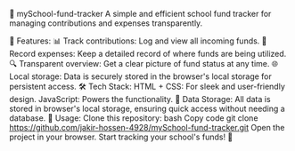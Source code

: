 🏫 mySchool-fund-tracker
A simple and efficient school fund tracker for managing contributions and expenses transparently.

🚀 Features:
📊 Track contributions: Log and view all incoming funds.
🧾 Record expenses: Keep a detailed record of where funds are being utilized.
🔍 Transparent overview: Get a clear picture of fund status at any time.
🌐 Local storage: Data is securely stored in the browser's local storage for persistent access.
🛠️ Tech Stack:
HTML + CSS: For sleek and user-friendly design.
JavaScript: Powers the functionality.
📂 Data Storage:
All data is stored in browser's local storage, ensuring quick access without needing a database.
🎯 Usage:
Clone this repository:
bash
Copy code
git clone https://github.com/jakir-hossen-4928/mySchool-fund-tracker.git
Open the project in your browser.
Start tracking your school's funds! 🎉
